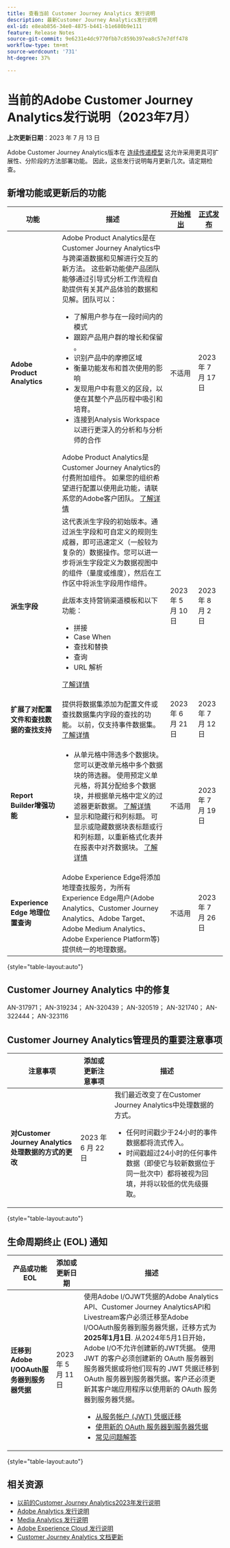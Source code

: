```yaml
---
title: 查看当前 Customer Journey Analytics 发行说明
description: 最新Customer Journey Analytics发行说明
exl-id: e8eab856-34e0-4875-b441-b1e680b9e111
feature: Release Notes
source-git-commit: 9e6231e4dc9770fbb7c859b397ea8c57e7dff478
workflow-type: tm+mt
source-wordcount: '731'
ht-degree: 37%

---
```


# 当前的Adobe Customer Journey Analytics发行说明（2023年7月）

**上次更新日期**：2023 年 7 月 13 日

Adobe Customer Journey Analytics版本在 [连续传递模型](releases.md) 这允许采用更具可扩展性、分阶段的方法部署功能。 因此，这些发行说明每月更新几次。请定期检查。

## 新增功能或更新后的功能

| 功能 | 描述 | [开始推出](releases.md) | [正式发布](releases.md) |
| ----------- | ---------- | ------- | ---- |
| **Adobe Product Analytics** | Adobe Product Analytics是在Customer Journey Analytics中与跨渠道数据和见解进行交互的新方法。 这些新功能使产品团队能够通过引导式分析工作流程自助提供有关其产品体验的数据和见解。团队可以：<ul><li>了解用户参与在一段时间内的模式</li><li>跟踪产品用户群的增长和保留&#x200B;。</li><li>识别产品中的摩擦区域</li><li>衡量功能发布&#x200B;和首次使用的影响</li><li>发现用户中有意义的区段，以便在其整个产品历程中吸引和培育&#x200B;。</li><li>连接到Analysis Workspace以进行更深入的分析和与分析师的合作</li></ul>Adobe Product Analytics是Customer Journey Analytics的付费附加组件。 如果您的组织希望进行配置以使用此功能，请联系您的Adobe客户团队。 [了解详情](/help/guided-analysis/overview.md) | 不适用 | 2023 年 7 月 17 日 |
| **派生字段** | 这代表派生字段的初始版本。通过派生字段和可自定义的规则生成器，即可迅速定义（一般较为复杂的）数据操作。您可以进一步将派生字段定义为数据视图中的组件（量度或维度），然后在工作区中将派生字段用作组件。<p>此版本支持营销渠道模板和以下功能：</p><ul><li>拼接</li><li>Case When</li><li>查找和替换</li><li>查询</li><li>URL 解析</li></ul> <p>[了解详情](/help/data-views/derived-fields/derived-fields.md)</p> | 2023 年 5 月 10 日 | 2023 年 8 月 2 日 |
| **扩展了对配置文件和查找数据的查找支持** | 提供将数据集添加为配置文件或查找数据集内字段的查找的功能。 以前，仅支持事件数据集。 [了解详情](/help/connections/create-connection.md) | 2023 年 6 月 21 日 | 2023 年 7 月 12 日 |
| **Report Builder增强功能** | <ul><li>从单元格中筛选多个数据块。 您可以更改单元格中多个数据块的筛选器。 使用预定义单元格，将其分配给多个数据块，并根据单元格中定义的过滤器更新数据。 [了解详情](https://experienceleague.adobe.com/docs/analytics-platform/using/cja-reportbuilder/select-data-view.html?lang=en)</li><li>显示和隐藏行和列标题。 可显示或隐藏数据块表标题或行和列标题，以重新格式化表并在报表中对齐数据块。 [了解详情](https://experienceleague.adobe.com/docs/analytics-platform/using/cja-reportbuilder/create-a-data-block.html?lang=en#build-the-data-block)</li></ul> | 不适用 | 2023 年 7 月 19 日 |
| **Experience Edge 地理位置查询** | Adobe Experience Edge将添加地理查找服务，为所有Experience Edge用户(Adobe Analytics、Customer Journey Analytics、Adobe Target、Adobe Medium Analytics、Adobe Experience Platform等)提供统一的地理数据。 | 不适用 | 2023 年 7 月 26 日 |

{style="table-layout:auto"}

## Customer Journey Analytics 中的修复

AN-317971； AN-319234； AN-320439； AN-320519； AN-321740； AN-322444； AN-323116

## Customer Journey Analytics管理员的重要注意事项

| 注意事项 | 添加或更新注意事项 | 描述 |
| --- | --- | --- |
| **对Customer Journey Analytics处理数据的方式的更改** | 2023 年 6 月 22 日 | 我们最近改变了在Customer Journey Analytics中处理数据的方式。<ul><li>任何时间戳少于24小时的事件数据都将流式传入。</li><li>时间戳超过24小时的任何事件数据（即使它与较新数据位于同一批次中）都将被视为回填，并将以较低的优先级摄取。</li></ul> |

{style="table-layout:auto"}

## 生命周期终止 (EOL) 通知

| 产品或功能 EOL | 添加或更新日期 | 描述 |
| --- | --- | --- |
| **迁移到Adobe I/OOAuth服务器到服务器凭据** | 2023 年 5 月 11 日 | 使用Adobe I/OJWT凭据的Adobe Analytics API、Customer Journey AnalyticsAPI和Livestream客户必须迁移至Adobe I/OOAuth服务器到服务器凭据，迁移方式为 **2025年1月1日**. 从2024年5月1日开始，Adobe I/O不允许创建新的JWT凭据。 使用 JWT 的客户必须创建新的 OAuth 服务器到服务器凭据或将他们现有的 JWT 凭据迁移到 OAuth 服务器到服务器凭据。客户还必须更新其客户端应用程序以使用新的 OAuth 服务器到服务器凭据。 <ul><li>[从服务帐户 (JWT) 凭据迁移](https://developer.adobe.com/developer-console/docs/guides/authentication/ServerToServerAuthentication/migration/)</li><li>[使用新的 OAuth 服务器到服务器凭据](https://developer.adobe.com/developer-console/docs/guides/authentication/ServerToServerAuthentication/implementation/)</li><li>[常见问题解答](https://developer.adobe.com/developer-console/docs/guides/authentication/ServerToServerAuthentication/faqs/)</li></ul> |

{style="table-layout:auto"}


## 相关资源

* [以前的Customer Journey Analytics2023年发行说明](/help/release-notes/2023.md)
* [Adobe Analytics 发行说明](https://experienceleague.adobe.com/docs/analytics/release-notes/latest.html?lang=zh-Hans)
* [Media Analytics 发行说明](https://experienceleague.adobe.com/docs/media-analytics/using/additional-resources/release-notes.html?lang=zh-Hans)
* [Adobe Experience Cloud 发行说明](https://experienceleague.adobe.com/docs/release-notes/experience-cloud/current.html?lang=zh-Hans)
* [Customer Journey Analytics 文档更新](/help/release-notes/doc-changes.md)
